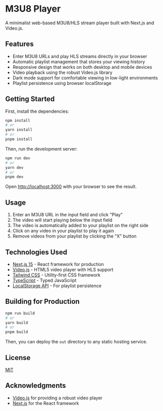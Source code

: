 # M3U8 Player

A minimalist web-based M3U8/HLS stream player built with Next.js and Video.js.

## Features

- Enter M3U8 URLs and play HLS streams directly in your browser
- Automatic playlist management that stores your viewing history
- Responsive design that works on both desktop and mobile devices
- Video playback using the robust Video.js library
- Dark mode support for comfortable viewing in low-light environments
- Playlist persistence using browser localStorage

## Getting Started

First, install the dependencies:

```bash
npm install
# or
yarn install
# or
pnpm install
```

Then, run the development server:

```bash
npm run dev
# or
yarn dev
# or
pnpm dev
```

Open [http://localhost:3000](http://localhost:3000) with your browser to see the result.

## Usage

1. Enter an M3U8 URL in the input field and click "Play"
2. The video will start playing below the input field
3. The video is automatically added to your playlist on the right side
4. Click on any video in your playlist to play it again
5. Remove videos from your playlist by clicking the "X" button

## Technologies Used

- [Next.js 15](https://nextjs.org/) - React framework for production
- [Video.js](https://videojs.com/) - HTML5 video player with HLS support
- [Tailwind CSS](https://tailwindcss.com/) - Utility-first CSS framework
- [TypeScript](https://www.typescriptlang.org/) - Typed JavaScript
- [LocalStorage API](https://developer.mozilla.org/en-US/docs/Web/API/Window/localStorage) - For playlist persistence

## Building for Production

```bash
npm run build
# or
yarn build
# or
pnpm build
```

Then, you can deploy the `out` directory to any static hosting service.

## License

[MIT](./LICENSE)

## Acknowledgments

- [Video.js](https://videojs.com/) for providing a robust video player
- [Next.js](https://nextjs.org/) for the React framework
